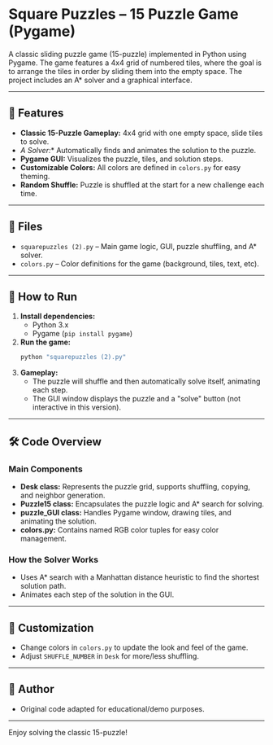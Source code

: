 # Square Puzzles – 15 Puzzle Game (Pygame)

A classic sliding puzzle game (15-puzzle) implemented in Python using Pygame. The game features a 4x4 grid of numbered tiles, where the goal is to arrange the tiles in order by sliding them into the empty space. The project includes an A* solver and a graphical interface.

---

## 🧩 Features

- **Classic 15-Puzzle Gameplay:** 4x4 grid with one empty space, slide tiles to solve.
- **A* Solver:** Automatically finds and animates the solution to the puzzle.
- **Pygame GUI:** Visualizes the puzzle, tiles, and solution steps.
- **Customizable Colors:** All colors are defined in `colors.py` for easy theming.
- **Random Shuffle:** Puzzle is shuffled at the start for a new challenge each time.

---

## 📁 Files

- `squarepuzzles (2).py` – Main game logic, GUI, puzzle shuffling, and A* solver.
- `colors.py` – Color definitions for the game (background, tiles, text, etc).

---

## 🚀 How to Run

1. **Install dependencies:**
   - Python 3.x
   - Pygame (`pip install pygame`)
2. **Run the game:**
   ```bash
   python "squarepuzzles (2).py"
   ```
3. **Gameplay:**
   - The puzzle will shuffle and then automatically solve itself, animating each step.
   - The GUI window displays the puzzle and a "solve" button (not interactive in this version).

---

## 🛠️ Code Overview

### Main Components
- **Desk class:** Represents the puzzle grid, supports shuffling, copying, and neighbor generation.
- **Puzzle15 class:** Encapsulates the puzzle logic and A* search for solving.
- **puzzle_GUI class:** Handles Pygame window, drawing tiles, and animating the solution.
- **colors.py:** Contains named RGB color tuples for easy color management.

### How the Solver Works
- Uses A* search with a Manhattan distance heuristic to find the shortest solution path.
- Animates each step of the solution in the GUI.

---

## 🎨 Customization
- Change colors in `colors.py` to update the look and feel of the game.
- Adjust `SHUFFLE_NUMBER` in `Desk` for more/less shuffling.

---

## 👤 Author
- Original code adapted for educational/demo purposes.

---

Enjoy solving the classic 15-puzzle! 